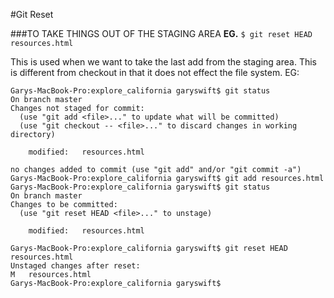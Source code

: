 #Git Reset

###TO TAKE THINGS OUT OF THE STAGING AREA
__EG.__ `$ git reset HEAD resources.html`

This is used when we want to take the last add from the staging area. This is different from checkout in that it does not effect the file system. EG:

	Garys-MacBook-Pro:explore_california garyswift$ git status
	On branch master
	Changes not staged for commit:
	  (use "git add <file>..." to update what will be committed)
	  (use "git checkout -- <file>..." to discard changes in working directory)
	
		modified:   resources.html
	
	no changes added to commit (use "git add" and/or "git commit -a")
	Garys-MacBook-Pro:explore_california garyswift$ git add resources.html
	Garys-MacBook-Pro:explore_california garyswift$ git status
	On branch master
	Changes to be committed:
	  (use "git reset HEAD <file>..." to unstage)
	
		modified:   resources.html
	
	Garys-MacBook-Pro:explore_california garyswift$ git reset HEAD resources.html
	Unstaged changes after reset:
	M	resources.html
	Garys-MacBook-Pro:explore_california garyswift$

